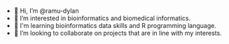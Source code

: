 - 👋 Hi, I’m @ramu-dylan
- 👀 I’m interested in bioinformatics and biomedical informatics.
- 🌱 I'm learning bioinformatics data skills and R programming language.
- 💞️ I’m looking to collaborate on projects that are in line with my interests.
